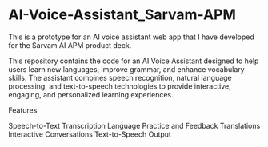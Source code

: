 # AI-Voice-Assistant_Sarvam-APM
This is a prototype for an AI voice assistant web app that I have developed for the Sarvam AI APM product deck.

This repository contains the code for an AI Voice Assistant designed to help users learn new languages, improve grammar, and enhance vocabulary skills. The assistant combines speech recognition, natural language processing, and text-to-speech technologies to provide interactive, engaging, and personalized learning experiences.

Features

Speech-to-Text Transcription
Language Practice and Feedback
Translations
Interactive Conversations
Text-to-Speech Output

